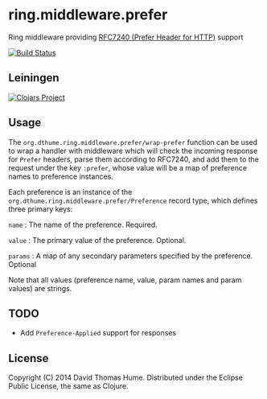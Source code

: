 # ring.middleware.prefer

Ring middleware providing
[RFC7240 (Prefer Header for HTTP)](http://tools.ietf.org/html/rfc7240) support

[![Build Status](https://travis-ci.org/dthume/ring.middleware.prefer.svg?branch=master)](https://travis-ci.org/dthume/ring.middleware.prefer)

## Leiningen

[![Clojars Project](http://clojars.org/org.dthume/ring.middleware.prefer/latest-version.svg)](http://clojars.org/org.dthume/ring.middleware.prefer)

## Usage

The `org.dthume.ring.middleware.prefer/wrap-prefer` function can be used to
wrap a handler with middleware which will check the incoming response for
`Prefer` headers, parse them according to RFC7240, and add them to the request
under the key `:prefer`, whose value will be a map of preference names to
preference instances.

Each preference is an instance of the
`org.dthume.ring.middleware.prefer/Preference` record type, which defines three
primary keys:

`name`
: The name of the preference. Required.

`value`
: The primary value of the preference. Optional.

`params`
: A map of any secondary parameters specified by the preference. Optional

Note that all values (preference name, value, param names and param values) are
strings.

## TODO

- Add `Preference-Applied` support for responses

## License

Copyright (C) 2014 David Thomas Hume.
Distributed under the Eclipse Public License, the same as Clojure.